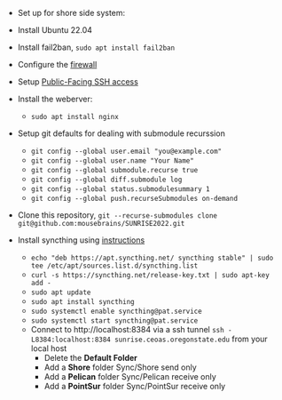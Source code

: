 * Set up for shore side system:

- Install Ubuntu 22.04
- Install fail2ban, `sudo apt install fail2ban`
- Configure the [firewall](Shore.firewall.md)
- Setup [Public-Facing SSH access](Shore.SSH.md)
- Install the weberver:
  - `sudo apt install nginx`

- Setup git defaults for dealing with submodule recurssion
  - `git config --global user.email "you@example.com"`
  - `git config --global user.name "Your Name"`
  - `git config --global submodule.recurse true`
  - `git config --global diff.submodule log`
  - `git config --global status.submodulesummary 1`
  - `git config --global push.recurseSubmodules on-demand`
- Clone this repository, `git --recurse-submodules clone git@github.com:mousebrains/SUNRISE2022.git`
- Install syncthing using [instructions](https://www.linuxfordevices.com/tutorials/ubuntu/syncthing-install-and-setup)
  - `echo "deb https://apt.syncthing.net/ syncthing stable" | sudo tee /etc/apt/sources.list.d/syncthing.list`
  - `curl -s https://syncthing.net/release-key.txt | sudo apt-key add -`
  - `sudo apt update`
  - `sudo apt install syncthing`
  - `sudo systemctl enable syncthing@pat.service`
  - `sudo systemctl start syncthing@pat.service`
  - Connect to http://localhost:8384 via a ssh tunnel `ssh -L8384:localhost:8384 sunrise.ceoas.oregonstate.edu` from your local host
    - Delete the **Default Folder**
    - Add a **Shore** folder Sync/Shore send only
    - Add a **Pelican** folder Sync/Pelican receive only
    - Add a **PointSur** folder Sync/PointSur receive only
